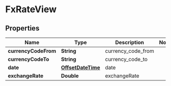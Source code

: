 
# FxRateView

## Properties
Name | Type | Description | Notes
------------ | ------------- | ------------- | -------------
**currencyCodeFrom** | **String** | currency_code_from | 
**currencyCodeTo** | **String** | currency_code_to | 
**date** | [**OffsetDateTime**](OffsetDateTime.md) | date | 
**exchangeRate** | **Double** | exchangeRate | 



